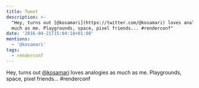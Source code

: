 ```yaml
---
title: Tweet
description: >-
  "Hey, turns out [@kosamari](https://twitter.com/@kosamari) loves analogies as
  much as me. Playgrounds, space, pixel friends... #renderconf"
date: '2016-04-21T15:04:18+01:00'
mentions:
  - '@kosamari'
tags:
  - renderconf
---
```

Hey, turns out [@kosamari](https://twitter.com/@kosamari) loves analogies as much as me. Playgrounds, space, pixel friends... #renderconf
